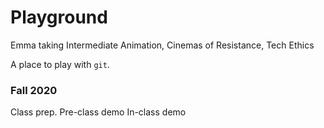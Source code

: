 # Playground
Emma taking Intermediate Animation, Cinemas of Resistance, Tech Ethics

A place to play with `git`.

### Fall 2020
Class prep.
Pre-class demo
In-class demo
